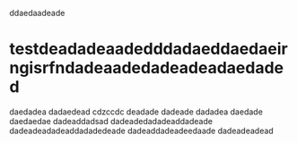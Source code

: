 ddaedaadeade
# testdeadadeaadedddadaeddaedaeirngisrfndadeaadedadeadeadaedaded
daedadea
dadaedead
cdzccdc
deadade
dadeade
dadadea
daedade
daedaedae
dadeaddadsad
dadeadedadadeaddadeade
dadeadeadadeaddadadedeade
dadeaddadeadeedaade
dadeadeadead
